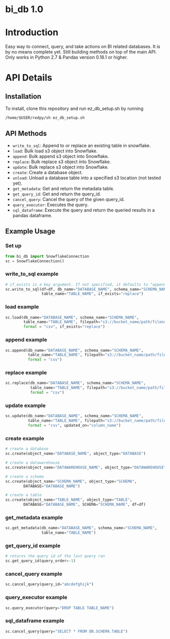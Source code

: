 # bi_db 1.0

# Introduction
Easy way to connect, query, and take actions on BI related databases.
It is by no means complete yet. Still building methods on top of the main API.
Only works in Python 2.7 & Pandas version 0.18.1 or higher.

# API Details

## Installation

To install, clone this repository and run ez_db_setup.sh by running

```
/home/$USER/redpy/sh ez_db_setup.sh
```

## API Methods

* `write_to_sql`: Append to or replace an existing table in snowflake.
* `load`: Bulk load s3 object into Snowflake.
* `append`: Bulk append s3 object into Snowflake.
* `replace`: Bulk replace s3 object into Snowflake.
* `update`: Bulk replace s3 object into Snowflake.
* `create`: Create a database object.
* `unload`: Unload a database table into a specified s3 location (not tested yet).
* `get_metadata`: Get and return the metadata table.
* `get_query_id`: Get and return the query_id.
* `cancel_query`: Cancel the query of the given query_id.
* `query_executor`: Executes the query.
* `sql_dataframe`: Execute the query and return the queried results
                   in a pandas dataframe.

## Example Usage

### Set up

```python
from bi_db import SnowflakeConnection
sc = SnowflakeConnection()
```
### write_to_sql example

```python
# if_exists is a key argument. If not specified, it defaults to "append"
sc.write_to_sql(df=df, db_name="DATABASE_NAME", schema_name="SCHEMA_NAME",
                table_name="TABLE_NAME", if_exists="replace")
```

### load example

```python
sc.load(db_name="DATABASE_NAME", schema_name="SCHEMA_NAME",
        table_name="TABLE_NAME", filepath="s3://bucket_name/path/filename",
        format = "csv", if_exists="replace")
```

### append example

```python
sc.append(db_name="DATABASE_NAME", schema_name="SCHEMA_NAME",
          table_name="TABLE_NAME", filepath="s3://bucket_name/path/filename",
          format = "csv")
```

### replace example

```python
sc.replace(db_name="DATABASE_NAME", schema_name="SCHEMA_NAME",
           table_name="TABLE_NAME", filepath="s3://bucket_name/path/filename",
           format = "csv")
```

### update example

```python
sc.update(db_name="DATABASE_NAME", schema_name="SCHEMA_NAME",
          table_name="TABLE_NAME", filepath="s3://bucket_name/path/filename",
          format = "csv", updated_on="column_name")
```

### create example

```python
# create a database
sc.create(object_name="DATABASE_NAME", object_type="DATABASE")

# create a datawarehouse
sc.create(object_name="DATAWAREHOUSE_NAME", object_type="DATAWAREHOUSE")

# create a schema
sc.create(object_name="SCHEMA_NAME", object_type="SCHEMA",
        DATABASE="DATABASE_NAME")

# create a table
sc.create(object_name="TABLE_NAME", object_type="TABLE",
        DATABASE="DATABASE_NAME", SCHEMA="SCHEMA_NAME", df=df)
```

### get_metadata example

```python
sc.get_metadata(db_name="DATABASE_NAME", schema_name="SCHEMA_NAME",
                table_name="TABLE_NAME")
```

### get_query_id example

```python
# returns the query id of the last query ran
sc.get_query_id(query_order=-1)
```

### cancel_query example

```python
sc.cancel_query(query_id="abcdefghijk")
```

### query_executor example

```python
sc.query_executor(query="DROP TABLE TABLE_NAME")
```

### sql_dataframe example

```python
sc.cancel_query(query="SELECT * FROM DB.SCHEMA.TABLE")
```
